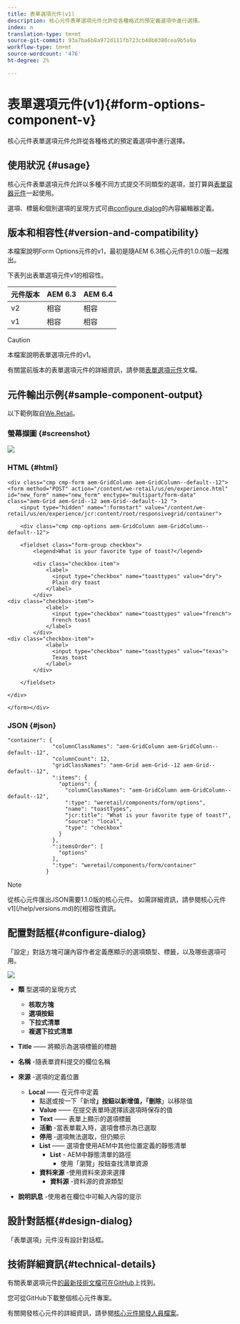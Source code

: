 ```yaml
---
title: 表單選項元件(v1)
description: 核心元件表單選項元件允許從各種格式的預定義選項中進行選擇。
index: n
translation-type: tm+mt
source-git-commit: 93a7ba6b8a972d111fb723cb40b0380cea9b5a9a
workflow-type: tm+mt
source-wordcount: '476'
ht-degree: 2%

---
```



# 表單選項元件(v1){#form-options-component-v}

核心元件表單選項元件允許從各種格式的預定義選項中進行選擇。

## 使用狀況 {#usage}

核心元件表單選項元件允許以多種不同方式提交不同類型的選項，並打算與[表單容器元件](form-container-v1.md)一起使用。

選項、標籤和個別選項的呈現方式可由[configure dialog](#configure-dialog)的內容編輯器定義。

## 版本和相容性{#version-and-compatibility}

本檔案說明Form Options元件的v1，最初是隨AEM 6.3核心元件的1.0.0版一起推出。

下表列出表單選項元件v1的相容性。

| 元件版本 | AEM 6.3 | AEM 6.4 |
|--- |--- |--- |
| v2 | 相容 | 相容 |
| v1 | 相容 | 相容 |

>[!CAUTION]
>
>本檔案說明表單選項元件的v1。
>
>有關當前版本的表單選項元件的詳細資訊，請參閱[表單選項元件](/help/components/forms/form-options.md)文檔。

## 元件輸出示例{#sample-component-output}

以下範例取自[We.Retail](https://helpx.adobe.com/experience-manager/6-4/sites/developing/using/we-retail.html)。

### 螢幕擷圖 {#screenshot}

![](/help/assets/chlimage_1-89.png)

### HTML {#html}

```
<div class="cmp cmp-form aem-GridColumn aem-GridColumn--default--12">
<form method="POST" action="/content/we-retail/us/en/experience.html" id="new_form" name="new_form" enctype="multipart/form-data" class="aem-Grid aem-Grid--12 aem-Grid--default--12 ">
    <input type="hidden" name=":formstart" value="/content/we-retail/us/en/experience/jcr:content/root/responsivegrid/container">
    
    <div class="cmp cmp-options aem-GridColumn aem-GridColumn--default--12">

    <fieldset class="form-group checkbox">
        <legend>What is your favorite type of toast?</legend>
        
        <div class="checkbox-item">
            <label>
              <input type="checkbox" name="toasttypes" value="dry">
              Plain dry toast
            </label>
        </div>
<div class="checkbox-item">
            <label>
              <input type="checkbox" name="toasttypes" value="french">
              French toast
            </label>
        </div>
<div class="checkbox-item">
            <label>
              <input type="checkbox" name="toasttypes" value="texas">
              Texas toast
            </label>
        </div>

    </fieldset>
    
</div>
    
</form></div>
```

### JSON {#json}

```
"container": {
              "columnClassNames": "aem-GridColumn aem-GridColumn--default--12",
              "columnCount": 12,
              "gridClassNames": "aem-Grid aem-Grid--12 aem-Grid--default--12",
              ":items": {
                "options": {
                  "columnClassNames": "aem-GridColumn aem-GridColumn--default--12",
                  ":type": "weretail/components/form/options",
                  "name": "toastTypes",
                  "jcr:title": "What is your favorite type of toast?",
                  "source": "local",
                  "type": "checkbox"
                }
              },
              ":itemsOrder": [
                "options"
              ],
              ":type": "weretail/components/form/container"
            }
```

>[!NOTE]
>
>從核心元件匯出JSON需要1.1.0版的核心元件。 如需詳細資訊，請參閱核心元件v1](/help/versions.md)的[相容性資訊。

## 配置對話框{#configure-dialog}

「設定」對話方塊可讓內容作者定義應顯示的選項類型、標籤，以及哪些選項可用。

![](/help/assets/chlimage_1-90.png)

* **類**
型選項的呈現方式

   * **核取方塊**
   * **選項按鈕**
   * **下拉式清單**
   * **複選下拉式清單**

* **Title**  —— 將顯示為選項標籤的標題
* **名稱** -隨表單資料提交的欄位名稱
* **來源** -選項的定義位置

   * **Local**  —— 在元件中定義
      * 點選或按一下「新增&#x200B;****」按鈕以新增值，「刪除&#x200B;****」以移除值
      * **Value**  —— 在提交表單時選擇該選項時保存的值
      * **Text**  —— 表單上顯示的選項標籤
      * **活動** -當表單載入時，選項會標示為已選取
      * **停用** -選項無法選取，但仍顯示
      * **List**  —— 選項會使用AEM中其他位置定義的靜態清單
         * **List**  - AEM中靜態清單的路徑
            * 使用「瀏覽」按鈕查找清單資源
      * **資料來源** -使用資料來源來選擇
         * **資料源** -資料源的資源類型
* **說明訊息** -使用者在欄位中可輸入內容的提示

## 設計對話框{#design-dialog}

「表單選項」元件沒有設計對話框。

## 技術詳細資訊{#technical-details}

有關表單選項元件[的最新技術文檔可在GitHub](https://github.com/adobe/aem-core-wcm-components/tree/master/content/src/content/jcr_root/apps/core/wcm/components/form/options/v1/options)上找到。

您可從GitHub下載整個核心元件專案。

有關開發核心元件的詳細資訊，請參閱[核心元件開發人員檔案](/help/developing/overview.md)。
